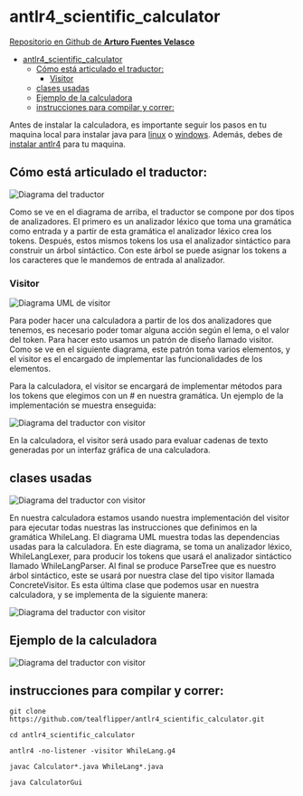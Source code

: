 # antlr4_scientific_calculator

[Repositorio en Github de **Arturo Fuentes Velasco**](https://github.com/tealflipper/antlr4_scientific_calculator)
- [antlr4_scientific_calculator](#antlr4_scientific_calculator)
  - [Cómo está articulado el traductor:](#cómo-está-articulado-el-traductor)
    - [Visitor](#visitor)
  - [clases usadas](#clases-usadas)
  - [Ejemplo de la calculadora](#ejemplo-de-la-calculadora)
  - [instrucciones para compilar y correr:](#instrucciones-para-compilar-y-correr)

Antes de instalar la calculadora, es importante seguir los pasos en tu maquina local para instalar java para [linux](https://openjdk.java.net/install/) o [windows](https://docs.microsoft.com/en-us/java/openjdk/install). Además, debes de [instalar antlr4](https://www.antlr.org/) para tu maquina.

## Cómo está articulado el traductor:
![Diagrama del traductor](imgs/diagrama_visitor.png)

Como se ve en el diagrama de arriba, el traductor se compone por dos tipos de analizadores. El primero es un analizador léxico que toma una gramática como entrada y a partir de esta gramática el analizador léxico crea los tokens. Después, estos mismos tokens los usa el analizador sintáctico para construir un árbol sintáctico. Con este árbol se puede asignar los tokens a los caracteres que le mandemos de entrada al analizador. 

### Visitor
![Diagrama UML de visitor](imgs/Visitor_Design_Pattern_UML.jpg)

 Para poder hacer una calculadora a partir de los dos analizadores que tenemos, es necesario poder tomar alguna acción según el lema, o el valor del token. Para hacer esto usamos un patrón de diseño llamado visitor. Como se ve en el siguiente diagrama, este patrón toma varios elementos, y el visitor es el encargado de implementar las funcionalidades de los elementos.

Para la calculadora, el visitor se encargará de implementar métodos para los tokens que elegimos con un # en nuestra gramática. Un ejemplo de la implementación se muestra enseguida:

![Diagrama del traductor con visitor](imgs/visitorExample.png)

En la calculadora, el visitor será usado para evaluar cadenas de texto generadas por un interfaz gráfica de una calculadora. 

## clases usadas
![Diagrama del traductor con visitor](imgs/calculator_classes.png)

En nuestra calculadora estamos usando nuestra implementación del visitor para ejecutar todas nuestras las instrucciones que definimos en la gramática WhileLang. El diagrama UML muestra todas las dependencias usadas para la calculadora. En este diagrama, se toma un analizador léxico, WhileLangLexer, para producir los tokens que usará el analizador sintáctico llamado WhileLangParser. Al final se produce ParseTree que es nuestro árbol sintáctico, este se usará por nuestra clase del tipo visitor llamada ConcreteVisitor. Es esta última clase que podemos usar en nuestra calculadora, y se implementa de la siguiente manera:

![Diagrama del traductor con visitor](imgs/calculatorMain.png)

## Ejemplo de la calculadora

![Diagrama del traductor con visitor](imgs/CalculatorGui.png)


## instrucciones para compilar y correr:

```git clone https://github.com/tealflipper/antlr4_scientific_calculator.git```

```cd antlr4_scientific_calculator```

```antlr4 -no-listener -visitor WhileLang.g4```

```javac Calculator*.java WhileLang*.java```

```java CalculatorGui```
